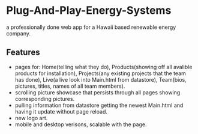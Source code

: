 # Plug-And-Play-Energy-Systems
a professionally done web app for a Hawaii based renewable energy company.
## Features
  * pages for: Home(telling what they do), Products(showing off all avalible products for installation), Projects(any existing projects that the team has done), Live(a live look into Main.html from datastore), Team(bios, pictures, titles, names of all team members).
  * scrolling picture showcase that persists through all pages showing corresponding pictures.
  * pulling information from datastore getting the newest Main.html and having it update without page reload.
  * new logo art.
  * mobile and desktop verisons, scalable with the page.

